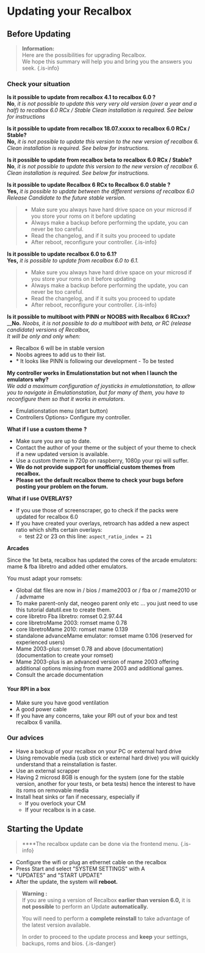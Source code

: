 # Updating your Recalbox

## Before Updating


>**Information:**   
>Here are the possibilities for upgrading Recalbox.   
>We hope this summary will help you and bring you the answers you seek.
{.is-info}

### Check your situation

**Is it possible to update from recalbox 4.1 to recalbox 6.0 ?**  
**No**, _it is not possible to update this very very old version \(over a year and a half\) to recalbox 6.0 RCx / Stable Clean installation is required. See below for instructions_

**Is it possible to update from recalbox 18.07.xxxxx to recalbox 6.0 RCx / Stable?   
No,** _it is not possible to update this version to the new version of recalbox 6. Clean installation is required. See below for instructions._

**Is it possible to update from recalbox beta to recalbox 6.0 RCx / Stable?   
No**, _it is not possible to update this version to the new version of recalbox 6. Clean installation is required. See below for instructions._

**Is it possible to update Recalbox 6 RCx to Recalbox 6.0 stable ?   
Yes,** _it is possible to update between the different versions of recalbox 6.0 Release Candidate to the future stable version._   



>* Make sure you always have hard drive space on your microsd if you store your roms on it before updating
>* Always make a backup before performing the update, you can never be too careful. 
>* Read the changelog, and if it suits you proceed to update 
>* After reboot, reconfigure your controller.
{.is-info}

**Is it possible to update recalbox 6.0 to 6.1?   
Yes,** _it is possible to update from recalbox 6.0 to 6.1._ 


>* Make sure you always have hard drive space on your microsd if you store your roms on it before updating
>* Always make a backup before performing the update, you can never be too careful. 
>* Read the changelog, and if it suits you proceed to update 
>* After reboot, reconfigure your controller.
{.is-info}

**Is it possible to multiboot with PINN or NOOBS with Recalbox 6 RCxxx?**   
__**No.** _Noobs, it is not possible to do a multiboot with beta, or RC \(release candidate\) versions of Recalbox,  
It will be only and only when:_ 

* Recalbox 6 will be in stable version
* Noobs agrees to add us to their list. 
* \* It looks like PINN is following our development - To be tested

**My controller works in Emulationstation but not when I launch the emulators why?**   
_We add a maximum configuration of joysticks in emulationstation, to allow you to navigate in Emulationstation, but for many of them, you have to reconfigure them so that it works in emulators_. 

* Emulationstation menu \(start button\) 
* Controllers Options&gt; Configure my controller.

**What if I use a custom theme** **?**

* Make sure you are up to date. 
* Contact the author of your theme or the subject of your theme to check if a new updated version is available. 
* Use a custom theme in 720p on raspberry, 1080p your rpi will suffer. 
* **We do not provide support for unofficial custom themes from recalbox.** 
* **Please set the default recalbox theme to check your bugs before posting your problem on the forum.**

**What if I use OVERLAYS?** 

* If you use those of screenscraper, go to check if the packs were updated for recalbox 6.0 
* If you have created your overlays, retroarch has added a new aspect ratio which shifts certain overlays: 
  * test 22 or 23 on this line: `aspect_ratio_index = 21`

**Arcades** 

Since the 1st beta, recalbox has updated the cores of the arcade emulators: mame & fba libretro and added other emulators. 

You must adapt your romsets: 

* Global dat files are now in / bios / mame2003 or / fba or / mame2010 or / advmame 
* To make parent-only dat, neogeo parent only etc ... you just need to use this tutorial datutil.exe to create them. 
* core libretro Fba libretro: romset 0.2.97.44 
* core libretroMame 2003: romset mame 0.78 
* core libretroMame 2010: romset mame 0.139 
* standalone advanceMame emulator: romset mame 0.106 \(reserved for experienced users\) 
* Mame 2003-plus: romset 0.78 and above \(documentation\) \(documentation to create your romset\) 
* Mame 2003-plus is an advanced version of mame 2003 offering additional options missing from mame 2003 and additional games. 
* Consult the arcade documentation

#### Your RPI in a box 

* Make sure you have good ventilation
* A good power cable 
* If you have any concerns, take your RPI out of your box and test recalbox 6 vanilla.

### Our advices 

* Have a backup of your recalbox on your PC or external hard drive
* Using removable media \(usb stick or external hard drive\) you will quickly understand that a reinstallation is faster. 
* Use an external scrapper 
* Having 2 microsd 8GB is enough for the system \(one for the stable version, another for your tests, or beta tests\) hence the interest to have its roms on removable media 
* Install heat sinks or fan if necessary, especially if 
  * If you overlock your CM 
  * If your recalbox is in a case.

## Starting the Update


> ****The recalbox update can be done via the frontend menu.
{.is-info}

* Configure the wifi or plug an ethernet cable on the recalbox
* Press Start and select "SYSTEM SETTINGS" with A
* "UPDATES" and "START UPDATE"
* After the update, the system will **reboot.**


>**Warning :**   
>If you are using a version of Recalbox **earlier than version 6.0,** it is **not possible** to perform an Update **automatically.**   
>  
>You will need to perform a **complete reinstall** to take advantage of the latest version available.
>
>In order to proceed to the update process and **keep** your settings, backups, roms and bios.
{.is-danger}

